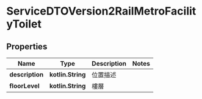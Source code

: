 
# ServiceDTOVersion2RailMetroFacilityToilet

## Properties
Name | Type | Description | Notes
------------ | ------------- | ------------- | -------------
**description** | **kotlin.String** | 位置描述 | 
**floorLevel** | **kotlin.String** | 樓層 | 



